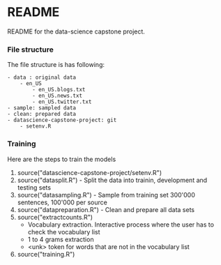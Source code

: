 README
=======
README for the data-science capstone project.

### File structure
The file structure is has following:
``` 
- data : original data
    - en_US
        - en_US.blogs.txt
        - en_US.news.txt
        - en_US.twitter.txt
- sample: sampled data
- clean: prepared data
- datascience-capstone-project: git
    - setenv.R
 ``` 

### Training
Here  are the steps to train the models

1. source("datascience-capstone-project/setenv.R")
2. source("datasplit.R") - Split the data into trainin, development and testing sets
3. source("datasampling.R") - Sample from training set 300'000 sentences, 100'000 per source
4. source("datapreparation.R") - Clean and prepare all data sets
5. source("extractcounts.R")
    - Vocabulary extraction. Interactive process where the user has to check the vocabulary list
    - 1 to 4 grams extraction
    - \<unk\> token for words that are not in the vocabulary list
6. source("training.R")
